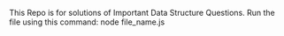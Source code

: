 This Repo is for solutions of Important Data Structure Questions.
Run the file using this command: node file_name.js
